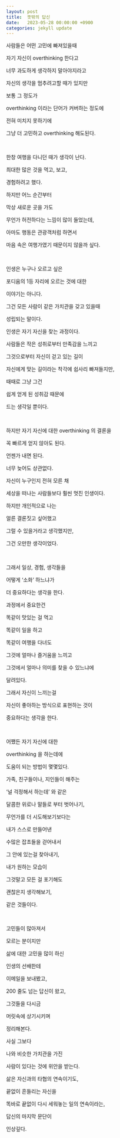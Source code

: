 ```yaml
---
layout: post
title:  뜻밖의 답신
date:   2023-05-28 00:00:00 +0900
categories: jekyll update
---
```


사람들은 어떤 고민에 빠져있을때

자기 자신이 overthinking 한다고

너무 과도하게 생각하지 말아야지라고

자신의 생각을 멈추려고할 때가 있지만

보통 그 정도가

overthinking 이라는 단어가 커버하는 정도에

전혀 미치지 못하기에

그냥 더 고민하고 overthinking 해도된다.

&nbsp;&nbsp;&nbsp;
&nbsp;&nbsp;&nbsp;

한창 여행을 다니던 때가 생각이 난다.

최대한 많은 것을 먹고, 보고,

경험하려고 했다.

하지만 어느 순간부터

막상 새로운 곳을 가도

무언가 허전하다는 느낌이 많이 들었는데,

아마도 행동은 관광객처럼 하면서

마음 속은 여행가였기 때문이지 않을까 싶다.

&nbsp;&nbsp;&nbsp;
&nbsp;&nbsp;&nbsp;

인생은 누구나 오르고 싶은

포디움의 1등 자리에 오르는 것에 대한

이야기는 아니다.

그건 모든 사람이 같은 가치관을 갖고 있을때

성립되는 말이다.

인생은 자기 자신을 찾는 과정이다.

사람들은 작은 성취로부터 만족감을 느끼고

그것으로부터 자신이 걷고 있는 길이

자신에게 맞는 길이라는 착각에 쉽사리 빠져들지만,

때때로 그냥 그건

쉽게 얻게 된 성취감 때문에

드는 생각일 뿐이다.

&nbsp;&nbsp;&nbsp;
&nbsp;&nbsp;&nbsp;

하지만 자기 자신에 대한 overthinking 의 결론을

꼭 빠르게 얻지 않아도 된다.

언젠가 내면 된다.

너무 늦어도 상관없다.

자신이 누구인지 전혀 모른 채

세상을 떠나는 사람들보다 훨씬 멋진 인생이다.

하지만 개인적으로 나는

얼른 결론짓고 싶어했고

그럴 수 있을거라고 생각했지만,

그건 오만한 생각이었다.

&nbsp;&nbsp;&nbsp;
&nbsp;&nbsp;&nbsp;

그래서 일상, 경험, 생각들을

어떻게 ‘소화’ 하느냐가

더 중요하다는 생각을 한다.

과정에서 중요한건

똑같이 맛있는 걸 먹고

똑같이 일을 하고

똑같이 여행을 다녀도

그것에 얼마나 즐거움을 느끼고

그것에서 얼마나 의미를 찾을 수 있느냐에

달려있다.

그래서 자신이 느끼는걸

자신이 좋아하는 방식으로 표현하는 것이

중요하다는 생각을 한다.

&nbsp;&nbsp;&nbsp;
&nbsp;&nbsp;&nbsp;

어쨌든 자기 자신에 대한

overthinking 을 하는데에

도움이 되는 방법이 몇몇있다.

가족, 친구들이나, 지인들이 해주는

‘널 걱정해서 하는데’ 와 같은

달콤한 위로나 말들로 부터 벗어나기,

무언가를 더 시도해보기보다는

내가 스스로 만들어낸

수많은 잡초들을 걷어내서

그 안에 있는걸 찾아내기,

내가 원하는 모습이

그것말고 모든 걸 포기해도

괜찮은지 생각해보기,

같은 것들이다.

&nbsp;&nbsp;&nbsp;
&nbsp;&nbsp;&nbsp;

고민들이 많아져서

모르는 분이지만

삶에 대한 고민을 많이 하신

인생의 선배한테

이메일을 보내봤고,

200 줄도 넘는 답신이 왔고,

그것들을 다시금

머릿속에 상기시키며

정리해본다.

사실 그보다

나와 비슷한 가치관을 가진

사람이 있다는 것에 위안을 받는다.

삶은 자신과의 타협의 연속이기도,

끝없이 흔들리는 자신을

똑바로 끝없이 다시 세워놓는 일의 연속이라는,

답신의 마지막 문단이

인상깊다.
